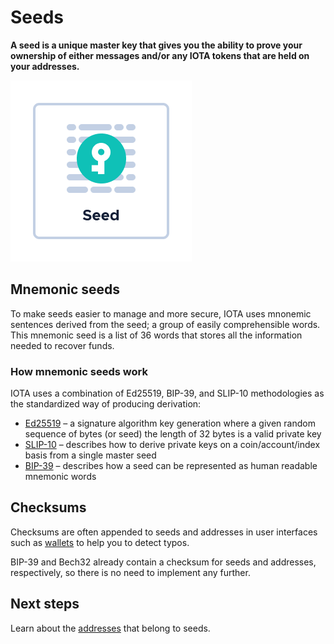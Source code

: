 # Seeds

**A seed is a unique master key that gives you the ability to prove your ownership of either messages and/or any IOTA tokens that are held on your addresses.**

![Seed](../images/seed.png)

## Mnemonic seeds

To make seeds easier to manage and more secure, IOTA uses mnonemic sentences derived from the seed; a group of easily comprehensible words. This mnemonic seed is a list of 36 words that stores all the information needed to recover funds.

### How mnemonic seeds work

IOTA uses a combination of Ed25519, BIP-39, and SLIP-10 methodologies as the standardized way of producing derivation:

- [Ed25519](https://github.com/iotaledger/protocol-rfcs/pull/9) – a signature algorithm key generation where a given random sequence of bytes (or seed) the length of 32 bytes is a valid private key
- [SLIP-10](https://github.com/satoshilabs/slips/blob/master/slip-0010.md) – describes how to derive private keys on a coin/account/index basis from a single master seed 
- [BIP-39](https://github.com/bitcoin/bips/blob/master/bip-0039.mediawiki) – describes how a seed can be represented as human readable mnemonic words 

## Checksums

Checksums are often appended to seeds and addresses in user interfaces such as [wallets](../accounts/wallets.md) to help you to detect typos.

BIP-39 and Bech32 already contain a checksum for seeds and addresses, respectively, so there is no need to implement any further.

## Next steps

Learn about the [addresses](../accounts/addresses.md) that belong to seeds.




